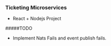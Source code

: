 ### Ticketing Microservices

- React + Nodejs Project

#####TODO

- Implement Nats Fails and event publish fails.
